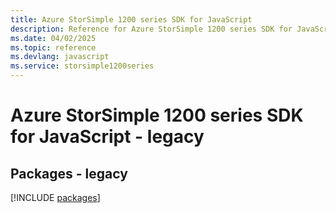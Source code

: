 ```yaml
---
title: Azure StorSimple 1200 series SDK for JavaScript
description: Reference for Azure StorSimple 1200 series SDK for JavaScript
ms.date: 04/02/2025
ms.topic: reference
ms.devlang: javascript
ms.service: storsimple1200series
---
```

# Azure StorSimple 1200 series SDK for JavaScript - legacy
## Packages - legacy
[!INCLUDE [packages](storsimple-1200-series-index.md)]